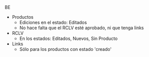 BE
- Productos
	- Ediciones en el estado: Editados
	- No hace falta que el RCLV esté aprobado, ni que tenga links
- RCLV
	- En los estados: Editados, Nuevos, Sin Producto
- Links
	- Sólo para los productos con estado 'creado'

